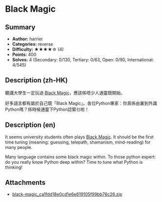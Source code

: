 Black Magic
===

## Summary

* **Author:** harrier
* **Categories:** reverse
* **Difficulty:** ★★★★☆ (4)
* **Points:** 400
* **Solves:** 4 (Secondary: 0/130, Tertiary: 0/63, Open: 0/90, International: 4/545)

## Description (zh-HK)

聽講大學生一定玩過 [Black Magic](https://zh-yue.wikipedia.org/wiki/Black_magic_(%E9%81%8A%E6%88%B2))，應該係唔少人通靈既開始。

好多語言都有屬於自己既「Black Magic」。各位Python專家：你真係由裏到外識Python嗎？係時候通靈下Python諗緊乜啦！

## Description (en)

It seems university students often plays [Black Magic](https://1-zh--yue-m-wikipedia-org.translate.goog/wiki/Black_magic_(%E9%81%8A%E6%88%B2)?_x_tr_enc=1&_x_tr_sl=auto&_x_tr_tl=en&_x_tr_hl=zh-TW). It should be the first time tuning (meaning: guessing, telepath, shamanism, mind-reading) for many people.

Many language contains some black magic within. To those python expert: do you really know Python deep within? Time to tune what Python is thinking!

## Attachments

- [black-magic_ca1fdd18e0cd1e6e619105f99bb76c26.zip](https://github.com/blackb6a/hkcert-ctf-2024-challenges-public/releases/download/v1.0.0/black-magic_ca1fdd18e0cd1e6e619105f99bb76c26.zip)




